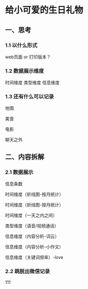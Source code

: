 # 给小可爱的生日礼物
## 一、思考
### 1.1 以什么形式
web页面 or 打印版本？
### 1.2 数据展示维度
时间维度
类型维度
信息维度

### 1.3 还有什么可以记录

地图

美食

电影

聊天之外

## 二、内容拆解
### 2.1 数据展示

信息条数

时间维度（折线图-按月统计）

时间维度（折线图-按月统计）

时间维度（一天之内之间）

类型维度（语音/视频通话）

信息维度（内容分析-词云）

信息维度（内容分析-小作文）

信息维度（关键词频率）-love

### 2.2 跳脱出微信记录

111

